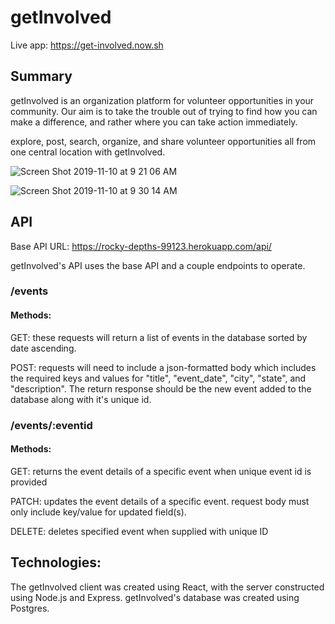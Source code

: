 # getInvolved

Live app: https://get-involved.now.sh

## Summary

getInvolved is an organization platform for volunteer
opportunities in your community. Our aim is to take the trouble out of
trying to find how you can make a difference, and rather
where you can take action immediately.

explore, post, search, organize, and share volunteer opportunities all
from one central location with getInvolved.

![Screen Shot 2019-11-10 at 9 21 06 AM](https://user-images.githubusercontent.com/50758006/68547224-41af2400-039c-11ea-8eb7-b174fe5a8230.png)

![Screen Shot 2019-11-10 at 9 30 14 AM](https://user-images.githubusercontent.com/50758006/68547263-ac605f80-039c-11ea-80d0-c2396a9bd10e.png)

## API

Base API URL: https://rocky-depths-99123.herokuapp.com/api/

getInvolved's API uses the base API and a couple endpoints to operate.

### /events

#### Methods:

GET: these requests will return a list of events in the database sorted by date ascending.

POST: requests will need to include a json-formatted body which includes the required keys and values for "title", "event_date", "city", "state", and "description". The return response should be the new event added to the database along with it's unique id.

### /events/:eventid

#### Methods:

GET: returns the event details of a specific event when unique event id is provided

PATCH: updates the event details of a specific event. request body must only include key/value for updated field(s).

DELETE: deletes specified event when supplied with unique ID

## Technologies:

The getInvolved client was created using React, with the server constructed using Node.js and Express. getInvolved's database was created using Postgres.
